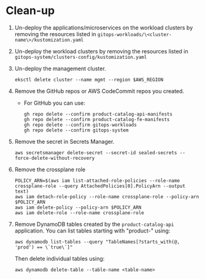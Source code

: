 # Clean-up
1. Un-deploy the applications/microservices on the workload clusters by removing the resources listed in ```gitops-workloads/\<cluster-name\>/kustomization.yaml```
2. Un-deploy the workload clusters by removing the resources listed in ```gitops-system/clusters-config/kustomization.yaml```
3. Un-deploy the management cluster.
    ```
    eksctl delete cluster --name mgmt --region $AWS_REGION
    ```
    
4. Remove the GitHub repos or AWS CodeCommit repos you created.
    - For GitHub you can use:
        ```
        gh repo delete --confirm product-catalog-api-manifests
        gh repo delete --confirm product-catalog-fe-manifests
        gh repo delete --confirm gitops-workloads
        gh repo delete --confirm gitops-system  
        ```
5. Remove the secret in Secrets Manager.
    ```
    aws secretsmanager delete-secret --secret-id sealed-secrets --force-delete-without-recovery
    ```

6. Remove the crossplane role
    ```
    POLICY_ARN=$(aws iam list-attached-role-policies --role-name crossplane-role --query AttachedPolicies[0].PolicyArn --output text)
    aws iam detach-role-policy --role-name crossplane-role --policy-arn $POLICY_ARN
    aws iam delete-policy --policy-arn $POLICY_ARN 
    aws iam delete-role --role-name crossplane-role
    ```

7. Remove DynamoDB tables created by the `product-catalog-api` application. You can list tables
starting with "product-" using:
    ```
    aws dynamodb list-tables --query "TableNames[?starts_with(@, 'prod') == \`true\`]"
    ```
    Then delete individual tables using:
    ```
    aws dynamodb delete-table --table-name <table-name>
    ```